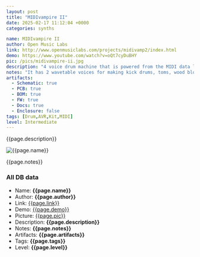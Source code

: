 ```yaml
---
layout: post
title: "MIDIvampire II"
date: 2025-02-17 11:12:04 +0000
categories: synths

name: MIDIvampire II
author: Open Music Labs
link: http://www.openmusiclabs.com/projects/midivamp2/index.html
demo: https://www.youtube.com/watch?v=oQt7cyDuBHY
pic: /pics/midivampire-ii.jpg
description: "4 voice drum machine that is powered from the MIDI data line."
notes: "It has 2 wavetable voices for making kick drums, toms, wood blocks, bells, and a host of other sounds. There is a voice set aside for hi-hats and cymbals, and another which is a filtered noise source, which can make snares and hollow-tube sounds. Each voice has separate attack, decay, and release, along with frequency sweep, and a bunch of other effects for warping the sounds to fit all your percussive needs. And, there are independent outputs for each voice."
artifacts:
  - Schematic: true
  - PCB: true
  - BOM: true
  - FW: true
  - Docs: true
  - Enclosure: false
tags: [Drum,AVR,Kit,MIDI]
level: Intermediate
---
```


{{page.description}}

![{{page.name}}]({{page.pic}})

{{page.notes}}

### All DB data
- Name: **{{page.name}}**
- Author: **{{page.author}}**
- Link: [{{page.link}}]({{page.link}})
- Demo: [{{page.demo}}]({{page.demo}})
- Picture: [{{page.pic}}]({{page.pic}})
- Description: **{{page.description}}**
- Notes: **{{page.notes}}**
- Artifacts: **{{page.artifacts}}**
- Tags: **{{page.tags}}**
- Level: **{{page.level}}**
